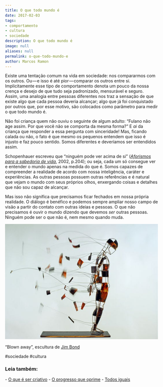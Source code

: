 ```yaml
---
title: O que todo mundo é
date: 2017-02-03
tags:
- comportamento
- cultura
- sociedade
description: O que todo mundo é
image: null
aliases: null
permalink: o-que-todo-mundo-e
author: Marcos Ramon
---
```

Existe uma tentação comum na vida em sociedade: nos compararmos com os outros. Ou — e isso é até pior — comparar os outros entre si. Implicitamente esse tipo de comportamento denota um pouco da nossa crença e desejo de que tudo seja padronizado, mensurável e seguro. Assim, uma analogia entre pessoas diferentes nos traz a sensação de que existe algo que cada pessoa deveria alcançar; algo que já foi conquistado por outros que, por esse motivo, são colocados como parâmetro para medir o que todo mundo é.

Não foi criança quem não ouviu o seguinte de algum adulto: “Fulano não age assim. Por que você não se comporta da mesma forma?” E _ai_ da criança que responder a essa pergunta com sinceridade! Mas, ficando calada ou não, o fato é que mesmo os pequenos entendem que isso é injusto e faz pouco sentido. Somos diferentes e deveríamos ser entendidos assim.

Schopenhauer escreveu que “ninguém pode ver acima de si” ([_Aforismos para a sabedoria de vida_](http://amzn.to/2kxUYwu), 2002, p.204); ou seja, cada um só consegue ver e entender o mundo apenas na medida do que é. Somos capazes de compreender a realidade de acordo com nossa inteligência, caráter e experiências. As outras pessoas possuem outras referências e é natural que vejam o mundo com seus próprios olhos, enxergando coisas e detalhes que não sou capaz de alcançar.

Mas isso não significa que precisamos ficar fechados em nossa própria realidade. O diálogo é benéfico e podemos sempre ampliar nosso campo de visão a partir do contato com outras ideias e pessoas. O que não precisamos é ouvir o mundo dizendo que devemos _ser_ outras pessoas. Ninguém pode ser o que não é, nem mesmo quando muda.

<img src="/assets/img/o-que-todo-mundo é-medium.jpeg">

“Blown away”, escultura de [Jim Bond](http://www.jimbond.co.uk/sculpture3.htm)


#sociedade #cultura

<h3>Leia também:</h3>
- <a href="/o-que-e-ser-criativo">O que é ser criativo</a>
- <a href="/o-progresso-que-oprime">O progresso que oprime</a>
- <a href="/todos-iguais">Todos iguais</a>
